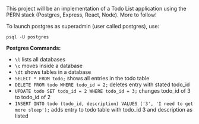 This project will be an implementation of a Todo List application using the PERN stack (Postgres, Express, React, Node). More to follow!

To launch postgres as superadmin (user called postgres), use:
```
psql -U postgres
```
**Postgres Commands:**  
* ```\l``` lists all databases  
* ```\c``` moves inside a database  
* ```\dt``` shows tables in a database
* ```SELECT * FROM todo;``` shows all entries in the todo table
* ```DELETE FROM todo WHERE todo_id = 2;``` deletes entry with stated todo_id
* ```UPDATE todo SET todo_id = 2 WHERE todo_id = 3;``` changes todo_id of 3 to todo_id of 2
* ```INSERT INTO todo (todo_id, description) VALUES ('3', 'I need to get more sleep');``` adds entry to todo table with todo_id 3 and description as listed
